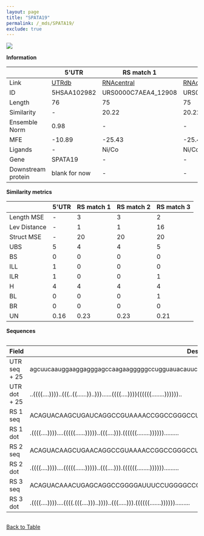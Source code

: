 ```yaml
---
layout: page
title: "SPATA19"
permalink: /_mds/SPATA19/
exclude: true
---
```




![](../../alns_9.28.22/aln_5HSAA102982_0.932.png?raw=true)


**Information**

| | 5'UTR       | RS match 1   | RS match 2  | RS match 3 |
| ---- | ----------- | ----------- | ----------- | ----------- |
| Link | <a href="http://utrdb.ba.itb.cnr.it/getutr/5HSAA102982/1" target="_blank" rel="noopener noreferrer">UTRdb</a>   | <a href="https://rnacentral.org/rna/URS0000C7AEA4/12908" target="_blank" rel="noopener noreferrer">RNAcentral</a>     |<a href="https://rnacentral.org/rna/URS0000D66326/12908" target="_blank" rel="noopener noreferrer">RNAcentral</a>  | <a href="https://rnacentral.org/rna/URS0000C5E2FC/12908" target="_blank" rel="noopener noreferrer">RNAcentral</a>   |
| ID | 5HSAA102982     | URS0000C7AEA4_12908     | URS0000D66326_12908     | URS0000C5E2FC_12908     |
| Length | 76     |  75    | 75   |  80    |
| Similarity | - | 20.22 | 20.22 | 23.21 |
| Ensemble Norm | 0.98 | - | - | - |
| MFE | -10.89 | -25.43 | -25.43 | -20.63 |
| Ligands | - | Ni/Co | Ni/Co | Ni/Co |
| Gene | SPATA19 | - | - | - |
| Downstream protein | blank for now    |    -    | -  | - |


**Similarity metrics**

| | 5'UTR       | RS match 1   | RS match 2  | RS match 3 |
| ---- | ----------- | ----------- | ----------- | ----------- |
| Length MSE | - | 3 | 3 | 2 |
| Lev Distance | - | 1 | 1 | 16 |
| Struct MSE | - | 20 | 20 | 20 |
| UBS| 5 | 4 | 4 | 5 |
| BS | 0 | 0 | 0 | 0 |
| ILL | 1 | 0 | 0 | 0 |
| ILR | 1 | 0 | 0 | 1 |
| H | 4 | 4 | 4 | 4 |
| BL | 0 | 0 | 0 | 1 |
| BR | 0 | 0 | 0 | 0 |
| UN | 0.16 | 0.23 | 0.23 | 0.21 |

**Sequences**


<div style="overflow-x:auto;">

<table>
<colgroup>
<col width="30%" />
<col width="70%" />
</colgroup>
<thead>
<tr class="header">
<th>Field</th>
<th>Description</th>
</tr>
</thead>
<tbody>
<tr>
<td markdown="span">UTR seq + 25 </td>
<td markdown="span"> agcuucaauggaaggagggagccaagaagggggccugguauacauucaaagATGATAATTACGACATGGATTGTGT </td>
</tr>
<tr>
<td markdown="span">UTR dot + 25  </td>
<td markdown="span"> ..((((....))))..(((..((......))..)))......((((....))))((((((........))))))..
</td>
</tr>


<tr>
<td markdown="span">RS 1 seq </td>
<td markdown="span"> ACAGUACAAGCUGAUCAGGCCGUAAAACCGGCCGGGCCUUACGGCAGCAGAUUAUCCUACAUCUGCGGGACAGGA
</td>
</tr>


<tr>
<td markdown="span">RS 1 dot </td>
<td markdown="span"> .((((....))))....(((((......)))))..(((....))).((((((........)))))).........
</td>
</tr>


<tr>
<td markdown="span">RS 2 seq </td>
<td markdown="span"> ACAGUACAAGCUGAACAGGCCGUAAAACCGGCCGGGCCUUACGGCAGCAGAUUAUCCUACAUCUGCGGGACAGGA
</td>
</tr>


<tr>
<td markdown="span">RS 2 dot </td>
<td markdown="span"> .((((....))))....(((((......)))))..(((....))).((((((........)))))).........
</td>
</tr>


<tr>
<td markdown="span">RS 3 seq </td>
<td markdown="span"> ACAGUACAAACUGAGCAGGCCGGGGAUUUCCUGGGGCCGGGUCGAAAUGACAGUGGAUUGAAAACAUCUGCGGGACAGUA
</td>
</tr>


<tr>
<td markdown="span">RS 3 dot </td>
<td markdown="span"> .((((....))))....((((.(((....)))..))))..(((.....))).((((((.......)))))).........
</td>
</tr>

</tbody>
</table>


</div>


[Back to Table](../../display)

